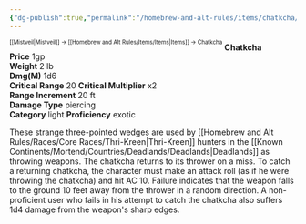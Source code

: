 ```yaml
---
{"dg-publish":true,"permalink":"/homebrew-and-alt-rules/items/chatkcha/"}
---
```


<sup><sup>[[Mistveil\|Mistveil]] → [[Homebrew and Alt Rules/Items/Items\|Items]] → Chatkcha</sup></sup> 
**Chatkcha**  
**Price** 1gp  
**Weight** 2 lb  
**Dmg(M)** 1d6  
**Critical Range** 20 **Critical Multiplier** x2  
**Range Increment** 20 ft  
**Damage Type** piercing  
**Category** light **Proficiency** exotic

These strange three-pointed wedges are used by [[Homebrew and Alt Rules/Races/Core Races/Thri-Kreen\|Thri-Kreen]] hunters in the [[Known Continents/Mortend/Countries/Deadlands/Deadlands\|Deadlands]] as throwing weapons. The chatkcha returns to its thrower on a miss. To catch a returning chatkcha, the character must make an attack roll (as if he were throwing the chatkcha) and hit AC 10. Failure indicates that the weapon falls to the ground 10 feet away from the thrower in a random direction. A non-proficient user who fails in his attempt to catch the chatkcha also suffers 1d4 damage from the weapon's sharp edges. 